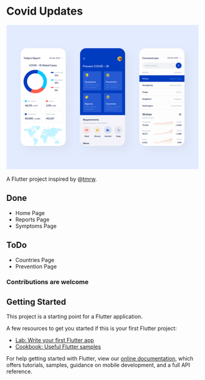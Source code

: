 # Covid Updates

![](assets/images/covid%2019.png)

A Flutter project inspired by @[tmrw](https://dribbble.com/tmrwstudio).

## Done

- Home Page
- Reports Page
- Symptoms Page

## ToDo

 - Countries Page
 - Prevention Page
 
### Contributions are welcome

## Getting Started

This project is a starting point for a Flutter application.

A few resources to get you started if this is your first Flutter project:

- [Lab: Write your first Flutter app](https://flutter.dev/docs/get-started/codelab)
- [Cookbook: Useful Flutter samples](https://flutter.dev/docs/cookbook)

For help getting started with Flutter, view our
[online documentation](https://flutter.dev/docs), which offers tutorials,
samples, guidance on mobile development, and a full API reference.
